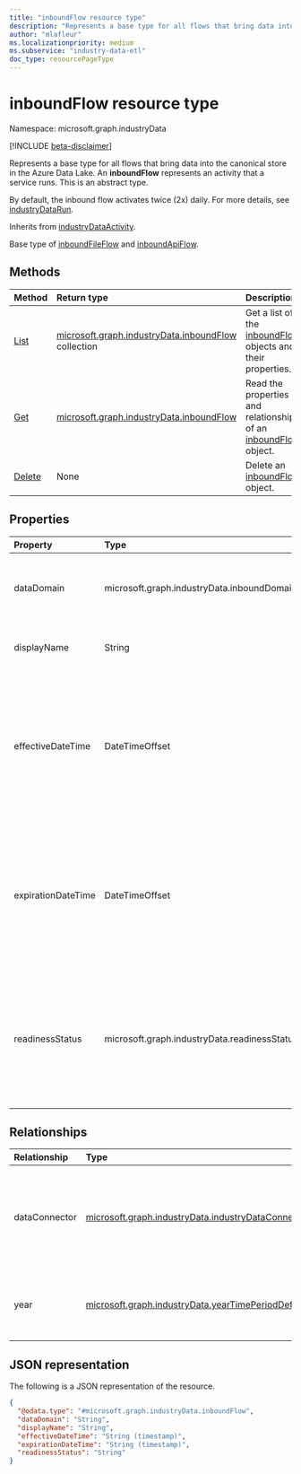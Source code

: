 ```yaml
---
title: "inboundFlow resource type"
description: "Represents a base type for all flows that bring data into the canonical store in the Azure Data Lake."
author: "mlafleur"
ms.localizationpriority: medium
ms.subservice: "industry-data-etl"
doc_type: resourcePageType
---
```


# inboundFlow resource type

Namespace: microsoft.graph.industryData

[!INCLUDE [beta-disclaimer](../../includes/beta-disclaimer.md)]

Represents a base type for all flows that bring data into the canonical store in the Azure Data Lake. An **inboundFlow** represents an activity that a service runs. This is an abstract type.

By default, the inbound flow activates twice (2x) daily. For more details, see [industryDataRun](industrydata-industrydatarun.md).

Inherits from [industryDataActivity](industrydata-industrydataactivity.md).

Base type of [inboundFileFlow](../resources/industrydata-inboundfileflow.md) and [inboundApiFlow](../resources/industrydata-inboundapiflow.md).

## Methods

| Method                                                          | Return type                                                                        | Description                                                                                    |
| :-------------------------------------------------------------- | :--------------------------------------------------------------------------------- | :--------------------------------------------------------------------------------------------- |
| [List](../api/industrydata-inboundflow-list.md)     | [microsoft.graph.industryData.inboundFlow](industrydata-inboundflow.md) collection | Get a list of the [inboundFlow](industrydata-inboundflow.md) objects and their properties.     |
| [Get](../api/industrydata-inboundflow-get.md)       | [microsoft.graph.industryData.inboundFlow](industrydata-inboundflow.md)            | Read the properties and relationships of an [inboundFlow](industrydata-inboundflow.md) object. |
| [Delete](../api/industrydata-inboundflow-delete.md) | None                                                                               | Delete an [inboundFlow](industrydata-inboundflow.md) object.                                   |

## Properties

| Property           | Type            | Description                                                                                                                                                                                                                                            |
| :----------------- | :-------------- | :----------------------------------------------------------------------------------------------------------------------------------------------------------------------------------------------------------------------------------------------------- |
| dataDomain         | microsoft.graph.industryData.inboundDomain   | The category of data that this flow imports. The possible values are: `educationRostering`, `unknownFutureValue`.                                                                                                                                |
| displayName        | String          | The name of the activity. Inherited from [industryDataActivity](industrydata-industrydataactivity.md).                                                                                                                                                 |
| effectiveDateTime  | DateTimeOffset  | The start of the time window when the flow is allowed to run. The Timestamp type represents date and time information using ISO 8601 format and is always in UTC time. For example, midnight UTC on Jan 1, 2014 is `2014-01-01T00:00:00Z`.             |
| expirationDateTime | DateTimeOffset  | The end of the time window when the flow is allowed to run. The Timestamp type represents date and time information using ISO 8601 format and is always in UTC time. For example, midnight UTC on Jan 1, 2014 is `2014-01-01T00:00:00Z`.               |
| readinessStatus    | microsoft.graph.industryData.readinessStatus | The state of the activity from its creation through when it is ready to do work. Inherited from [industryDataActivity](industrydata-industrydataactivity.md). The possible values are: `notReady`, `ready`, `failed`, `disabled`, `expired`, `unknownFutureValue`. |

## Relationships

| Relationship  | Type                                                                 | Description                                                                              |
| :------------ | :------------------------------------------------------------------- | :--------------------------------------------------------------------------------------- |
| dataConnector | [microsoft.graph.industryData.industryDataConnector](industrydata-industrydataconnector.md)       | The data connector to the source system from where this flow gets its data. |
| year          | [microsoft.graph.industryData.yearTimePeriodDefinition](industrydata-yeartimeperioddefinition.md) | The year associated to the data that this flow brings in.                              |

## JSON representation

The following is a JSON representation of the resource.

<!-- {
  "blockType": "resource",
  "keyProperty": "id",
  "@odata.type": "microsoft.graph.industryData.inboundFlow",
  "baseType": "microsoft.graph.industryData.industryDataActivity",
  "openType": false
}
-->

```json
{
  "@odata.type": "#microsoft.graph.industryData.inboundFlow",
  "dataDomain": "String",
  "displayName": "String",
  "effectiveDateTime": "String (timestamp)",
  "expirationDateTime": "String (timestamp)",
  "readinessStatus": "String"
}
```
